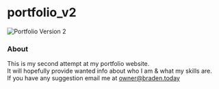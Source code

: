 # portfolio_v2
![Portfolio Version 2](https://braden.today/images/png1.png)
### About
This is my second attempt at my portfolio website.<br>
It will hopefully provide wanted info about who I am & what my skills are.<br>
If you have any suggestion email me at <a href="mailto:owner@braden.today">owner@braden.today</a>
